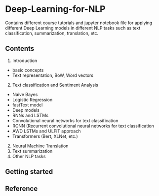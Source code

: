 # Deep-Learning-for-NLP
Contains different course tutorials and jupyter notebook file for applying different Deep Learning models in different NLP tasks such as text classification, summarization, translation, etc.

## Contents
1. Introduction
  - basic concepts
  - Text representation, BoW, Word vectors
2. Text classification and Sentiment Analysis
 - Naive Bayes
 - Logistic Regression
 - fastText model
- Deep models
 - RNNs and LSTMs
 - Convolutional neural networks for text classification
 - RCNN (Recurrent convolutional neural networks for text classification
 - AWD LSTMs and ULFiT approach
 - Transformers (Bert, XLNet, etc.)

2. Neural Machine Translation
3. Text summarization
4. Other NLP tasks

## Getting started

## Reference
